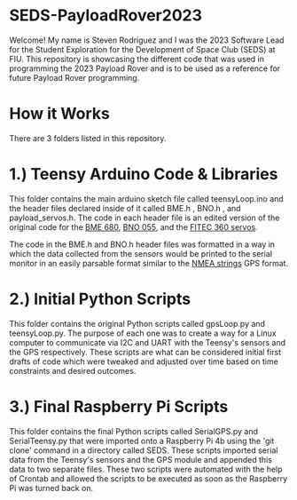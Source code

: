 # SEDS-PayloadRover2023

Welcome! My name is Steven Rodriguez and I was the 2023 Software Lead for the Student Exploration for the Development of Space Club (SEDS) at FIU. This repository is showcasing the different code that was used in programming the 2023 Payload Rover and is to be used as a reference for future Payload Rover programming. 


# How it Works 

There are 3 folders listed in this repository. 

# 1.) Teensy Arduino Code & Libraries 

This folder contains the main arduino sketch file called teensyLoop.ino and the header files declared inside of it called BME.h , BNO.h , and payload_servos.h. The code in each header file is an edited version of the original code for the [BME 680](https://learn.adafruit.com/adafruit-bme680-humidity-temperature-barometic-pressure-voc-gas/arduino-wiring-test), [BNO 055](https://learn.adafruit.com/adafruit-bno055-absolute-orientation-sensor/arduino-code), and the [FITEC 360 servos](https://www.circuitbasics.com/controlling-servo-motors-with-arduino/#:~:text=For%20a%20servo%20motor%20capable%20of%20a%20range,90%20degrees%2C%20and%202000%20microseconds%20%3D%20180%20degrees.). 

The code in the BME.h and BNO.h header files was formatted in a way in which the data collected from the sensors would be printed to the serial monitor in an easily parsable format similar to the [NMEA strings](https://navspark.mybigcommerce.com/content/NMEA_Format_v0.1.pdf) GPS format. 

# 2.) Initial Python Scripts 

This folder contains the original Python scripts called gpsLoop.py and teensyLoop.py. The purpose of each one was to create a way for a Linux computer to communicate via I2C and UART with the Teensy's sensors and the GPS respectively. These scripts are what can be considered initial first drafts of code which were tweaked and adjusted over time based on time constraints and desired outcomes. 


# 3.) Final Raspberry Pi Scripts 

This folder contains the final Python scripts called SerialGPS.py and SerialTeensy.py that were imported onto a Raspberry Pi 4b using the 'git clone' command in a directory called SEDS. These scripts imported serial data from the Teensy's sensors and the GPS module and appended this data  to two separate files. These two scripts were automated with the help of Crontab and allowed the scripts to be executed as soon as the Raspberry Pi was turned back on.



